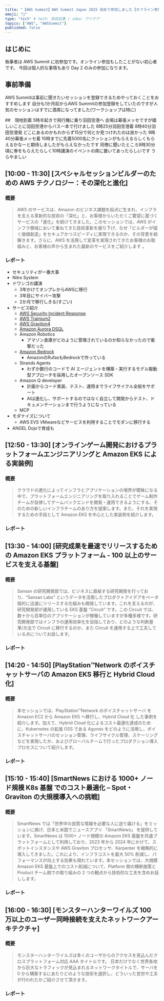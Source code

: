 ```yaml
---
title: "【AWS Summit】AWS Summit Japan 2025 初めて参加しました【オフライン参加レポート】"
emoji: "📝"
type: "tech" # tech: 技術記事 / idea: アイデア
topics: ["AWS", "AWSSummit"]
published: false
---
```

## はじめに
執筆者は AWS Summit に初参加です。オンライン参加もしたことがない初心者です。
今回は個人的な事情もあり Day 2 のみの参加になります。

## 事前準備
AWS Summitは事前に聞きたいセッションを登録できるためやっておくことをおすすめします
自分も1か月前からAWS Summitの参加登録をしていたのですが人気のセッションはすでに満席になってました(ワークショップは特に)

##　現地到着
5時半起きで飛行機に乗り羽田空港へ
会場は幕張メッセですが嬉しいことに羽田空港からバス一本で行けました
8時25分羽田空港着
8時40分羽田空港発
どこにあるのかもわからず15分で何とか見つけれたのは良かった
9時40分幕張メッセ着
10時までに先着5000名にクッションがもらえるらしくもらえるかなーと期待しましたがもらえなかったです
同僚に聞いたところ9時30分頃に券をもらえたらしく10時講演のイベントの席に置いてあったらしいです
うらやましい

## [10:00 - 11:30] [スペシャルセッションビルダーのための AWS テクノロジー：その深化と進化]
### 概要
> AWS のサービスは、Amazon のビジネス課題を起点に生まれ、インフラを支える革新的な技術の「深化」と、お客様からいただくご要望に基づくサービスの「進化」を続けてきました。このセッションでは、AWS がインフラ領域において重ねてきた技術革新を掘り下げ、なぜ「ビルダーが描く価値創造」をセキュアかつスピーディに実現できるのか、その背景を紐解きます。さらに、AWS を活用して変革を実現されてきたお客様のお取組みと、お客様の声から生まれた最新のサービスをご紹介します 。
### レポート
- セキュリティが一番大事
- Nitro System
- ドワンゴの講演
    - 3年かけてオンプレからAWSに移行
    - 3年目にサイバー攻撃
    - 2か月で移行しきる(すごい)
- サービス紹介
    - [AWS Security Incident Response](https://aws.amazon.com/jp/security-incident-response/)
    - [AWS Trainium2](https://aws.amazon.com/jp/ai/machine-learning/trainium/)
    - [AWS Graviton4](https://aws.amazon.com/jp/ec2/graviton/)
    - [Amazon Aurora DSQL](https://aws.amazon.com/jp/rds/aurora/dsql/)
    - Amazon Robotics
        - アマゾン倉庫がどのように管理されているのか知らなかったので衝撃だった
    - [Amazon Bedrock](https://aws.amazon.com/jp/bedrock/?trk=07e11748-d254-4d68-b9eb-c40a095bfc9d&sc_channel=ps&ef_id=Cj0KCQjwpf7CBhCfARIsANIETVql5AR6Srx0mT5Ewyw1yyko8TSCCT-QAKCjsZjqc19oAPZz2Ju9fBwaArtUEALw_wcB:G:s&s_kwcid=AL!4422!3!692062154777!e!!g!!amazon%20bedrock!21048268287!157173579577&gad_campaignid=21048268287&gbraid=0AAAAADjHtp9FhpL1eLszYe5F2WW7lGFVy&gclid=Cj0KCQjwpf7CBhCfARIsANIETVql5AR6Srx0mT5Ewyw1yyko8TSCCT-QAKCjsZjqc19oAPZz2Ju9fBwaArtUEALw_wcB)
        - AmazonのRufasもBedrockで作っている
    - Strands Agents
        - わずか数行のコードで AI エージェントを構築・実行するモデル駆動型アプローチを採用したオープンソース SDK
    - Amazon Q developer
        - 計画からコード実装、テスト、運用までライフサイクル全般をサポート
        - AIは進化し、サポートするのではなく自立して開発からテスト、ドキュメンテーションまで行うようになっている
    - MCP
- モダナイズについて
    - AWS EVS VMwareなどサービスを利用することでモダンに移行する
- ANGEL Dojoで育成も

## [12:50 - 13:30] [オンラインゲーム開発におけるプラットフォームエンジニアリングと Amazon EKS による実装例]
### 概要
> クラウドの進化によってインフラとアプリケーションの境界が曖昧になる中で、プラットフォームエンジニアリングを取り入れることでゲーム制作チームが自律してゲームバックエンドを開発・運用できるようにする、そのための新しいインフラチームのあり方を提案します。また、それを実現するための手段として Amazon EKS を中心とした実装例を紹介します。
### レポート

## [13:30 - 14:00] [研究成果を最速でリリースするための Amazon EKS プラットフォーム - 100 以上のサービスを支える基盤]
### 概要
> Sansan の研究開発部では、ビジネスに直結する研究開発を行っており、“Sansan Labs” というデータを活用したプロダクトアイデアをベータ版的に迅速にリリースする仕組みも開発しています。これを支えるのが、研究開発部が運用している EKS 基盤 “Circuit” です。この Circuit では、数十から百単位のアプリケーションが稼働していますが多種多様です。研究開発部ではインフラの運用効率化を目指しており、どのような判断基準/方法で Circuit に移行するのか、また Circuit を運用する上で工夫している点についてお話します。
### レポート

## [14:20 - 14:50] [PlayStation™Network のボイスチャットサーバの Amazon EKS 移行と Hybrid Cloud 化]
### 概要
> 本セッションでは、PlayStation™Network のボイスチャットサーバ を Amazon EC2 から Amazon EKS へ移行し、Hybrid Cloud 化 した事例を紹介します。加えて、Hybrid Cloud 化によるコスト最適化達成のために、Kubernetes の拡張 OSS である Agones をどのように活用し、ボイスチャットサーバのセッション管理、ライフサイクル管理、スケーリングなどを実現したか、およびグローバルチームで行ったプロダクション導入プロセスについて紹介します。
### レポート

## [15:10 - 15:40] [SmartNews における 1000+ ノード規模 K8s 基盤 でのコスト最適化 – Spot・Graviton の大規模導入への挑戦]
### 概要
> SmartNews では「世界中の良質な情報を必要な人に送り届ける」をミッションに掲げ、日本と米国でニュースアプリ 「SmartNews」 を提供しています。SmartNews は 1000+ ノード規模の Amazon EKS 基盤を共通プラットフォームとして利用しており、2023 年から 2024 年にかけて、スポットインスタンスや AWS Graviton プロセッサ、Karpenter を戦略的に導入してきました。これにより、インフラコストを最大 50% 削減し、パフォーマンスが向上する効果も現れています。本セッションでは、大規模 Amazon EKS 基盤上でのコスト削減について、Platform 側の横断施策と Product チーム側での取り組みの 2 つの観点から技術的な工夫を含めお話しします。
### レポート

## [16:00 - 16:30] [モンスターハンターワイルズ 100 万以上のユーザー同時接続を支えたネットワークアーキテクチャ]
### 概要
> モンスターハンターワイルズは多くのユーザからのアクセスを見込んだクロスプラットフォーム対応 AAA タイトルです。 日本だけでなく世界各地から巨大なトラフィックが見込まれるネットワークタイトルで、サーバを 0 から構築するにあたりどのような技術を選択し、どういった苦労や工夫が行われたかご紹介させて頂きます。
### レポート

